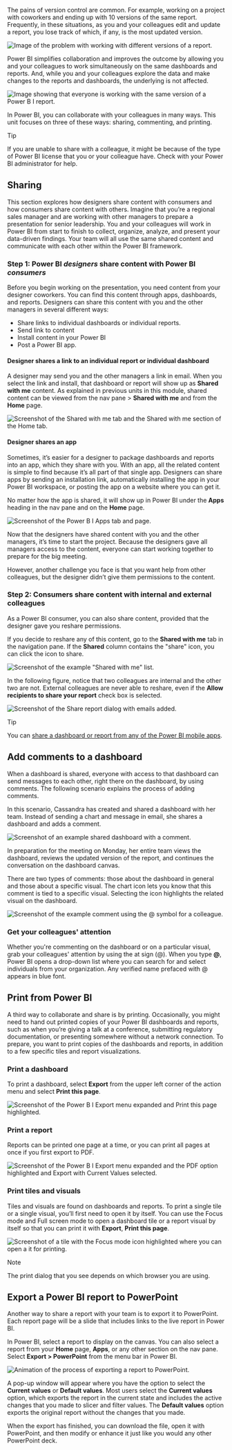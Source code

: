 The pains of version control are common. For example, working on a project with coworkers and ending up with 10 versions of the same report. Frequently, in these situations, as you and your colleagues edit and update a report, you lose track of which, if any, is the most updated version.

![Image of the problem with working with different versions of a report.](../media/1-4/power-bi-versioning-problem7.png)

Power BI simplifies collaboration and improves the outcome by allowing you and your colleagues to work simultaneously on the same dashboards and reports. And, while you and your colleagues explore the data and make changes to the reports and dashboards, the underlying is not affected.

![Image showing that everyone is working with the same version of a Power B I report.](../media/1-4/power-bi-versioning-solution7.png)

In Power BI, you can collaborate with your colleagues in many ways. This unit focuses on three of these ways: sharing, commenting, and printing.

> [!TIP]
> If you are unable to share with a colleague, it might be because of the type of Power BI license that you or your colleague have. Check with your Power BI administrator for help.

## Sharing

This section explores how designers share content with consumers and how consumers share content with others. Imagine that you’re a regional sales manager and are working with other managers to prepare a presentation for senior leadership. You and your colleagues will work in Power BI from start to finish to collect, organize, analyze, and present your data-driven findings. Your team will all use the same shared content and communicate with each other within the Power BI framework.

### Step 1: Power BI _designers_ share content with Power BI _consumers_

Before you begin working on the presentation, you need content from your designer coworkers. You can find this content through apps, dashboards, and reports. Designers can share this content with you and the other managers in several different ways:

* Share links to individual dashboards or individual reports.
* Send link to content
* Install content in your Power BI
* Post a Power BI app.

#### Designer shares a link to an individual report or individual dashboard

A designer may send you and the other managers a link in email. When you select the link and install, that dashboard or report will show up as **Shared with me** content. As explained in previous units in this module, shared content can be viewed from the nav pane > **Shared with me** and from the **Home** page.

![Screenshot of the Shared with me tab and the Shared with me section of the Home tab.](../media/1-4/power-bi-shared.png)

#### Designer shares an app

Sometimes, it’s easier for a designer to package dashboards and reports into an app, which they share with you. With an app, all the related content is simple to find because it’s all part of that single app. Designers can share apps by sending an installation link, automatically installing the app in your Power BI workspace, or posting the app on a website where you can get it.

No matter how the app is shared, it will show up in Power BI under the **Apps** heading in the nav pane and on the **Home** page.

![Screenshot of the Power B I Apps tab and page.](../media/1-4/power-bi-apps.png)

Now that the designers have shared content with you and the other managers, it’s time to start the project. Because the designers gave all managers access to the content, everyone can start working together to prepare for the big meeting.

However, another challenge you face is that you want help from other colleagues, but the designer didn’t give them permissions to the content.

### Step 2: Consumers share content with internal and external colleagues

As a Power BI consumer, you can also share content, provided that the designer gave you reshare permissions.

If you decide to reshare any of this content, go to the **Shared with me** tab in the navigation pane. If the **Shared** column contains the "share" icon, you can click the icon to share.

![Screenshot of the example "Shared with me" list.](../media/1-4/power-bi-share-reports.png)

In the following figure, notice that two colleagues are internal and the other two are not. External colleagues are never able to reshare, even if the **Allow recipients to share your report** check box is selected.

![Screenshot of the Share report dialog with emails added.](../media/1-4/power-bi-share.png)

> [!TIP]
> You can [share a dashboard or report from any of the Power BI mobile apps](/power-bi/consumer/mobile/mobile-share-dashboard-from-the-mobile-apps).

## Add comments to a dashboard

When a dashboard is shared, everyone with access to that dashboard can send messages to each other, right there on the dashboard, by using comments. The following scenario explains the process of adding comments.

In this scenario, Cassandra has created and shared a dashboard with her team. Instead of sending a chart and message in email, she shares a dashboard and adds a comment.

![Screenshot of an example shared dashboard with a comment.](../media/1-4/power-bi-discussion.png)

In preparation for the meeting on Monday, her entire team views the dashboard, reviews the updated version of the report, and continues the conversation on the dashboard canvas.

There are two types of comments: those about the dashboard in general and those about a specific visual. The chart icon lets you know that this comment is tied to a specific visual. Selecting the icon highlights the related visual on the dashboard.

![Screenshot of the example comment using the @ symbol for a colleague.](../media/1-4/power-bi-comment-icon.png)

### Get your colleagues' attention

Whether you're commenting on the dashboard or on a particular visual, grab your colleagues' attention by using the at sign (@). When you type **@**, Power BI opens a drop-down list where you can search for and select individuals from your organization. Any verified name prefaced with @ appears in blue font.

## Print from Power BI

A third way to collaborate and share is by printing. Occasionally, you might need to hand out printed copies of your Power BI dashboards and reports, such as when you’re giving a talk at a conference, submitting regulatory documentation, or presenting somewhere without a network connection. To prepare, you want to print copies of the dashboards and reports, in addition to a few specific tiles and report visualizations.

### Print a dashboard

To print a dashboard, select **Export** from the upper left corner of the action menu and select **Print this page**.

![Screenshot of the Power B I Export menu expanded and Print this page highlighted.](../media/1-4/power-bi-print-dash.png)

### Print a report

Reports can be printed one page at a time, or you can print all pages at once if you first export to PDF.

![Screenshot of the Power B I Export menu expanded and the PDF option highlighted and Export with Current Values selected.](../media/1-4/power-bi-print-pdf.png)

### Print tiles and visuals

Tiles and visuals are found on dashboards and reports. To print a single tile or a single visual, you’ll first need to open it by itself. You can use the Focus mode and Full screen mode to open a dashboard tile or a report visual by itself so that you can print it with **Export**, **Print this page**.

![Screenshot of a tile with the Focus mode icon highlighted where you can open a it for printing.](../media/1-4/power-bi-print-tile.png)

> [!NOTE]
> The print dialog that you see depends on which browser you are using.

## Export a Power BI report to PowerPoint

Another way to share a report with your team is to export it to PowerPoint. Each report page will be a slide that includes links to the live report in Power BI.

In Power BI, select a report to display on the canvas. You can also select a report from your **Home** page, **Apps**, or any other section on the nav pane. Select **Export > PowerPoint** from the menu bar in Power BI.

![Animation of the process of exporting a report to PowerPoint.](../media/1-4/power-bi-export-pptx.png)

A pop-up window will appear where you have the option to select the **Current values** or **Default values**. Most users select the **Current values** option, which exports the report in the current state and includes the active changes that you made to slicer and filter values. The **Default values** option exports the original report without the changes that you made.

When the export has finished, you can download the file, open it with PowerPoint, and then modify or enhance it just like you would any other PowerPoint deck.
